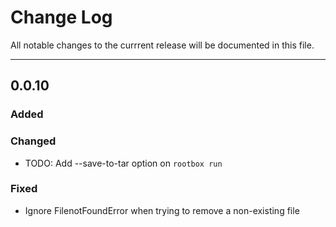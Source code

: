 # Change Log

All notable changes to the currrent release will be documented in this file.

---

## 0.0.10

### Added

### Changed
- TODO: Add --save-to-tar option on `rootbox run`

### Fixed

- Ignore FilenotFoundError when trying to remove a non-existing file
